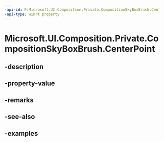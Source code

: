 ```yaml
---
-api-id: P:Microsoft.UI.Composition.Private.CompositionSkyBoxBrush.CenterPoint
-api-type: winrt property
---
```


# Microsoft.UI.Composition.Private.CompositionSkyBoxBrush.CenterPoint

<!--
public System.Numerics.Vector3 CenterPoint { get; set; }
-->


## -description

## -property-value

## -remarks

## -see-also

## -examples



